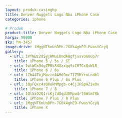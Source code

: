 ```yaml
---
layout: produk-casinghp
title: Denver Nuggets Logo Nba iPhone Case
categories: iphone

# Produk
product-title: Denver Nuggets Logo Nba iPhone Case
harga: 90000
sku: hn-3457
image-drive: 1MggNT6nUnDPh-7G0k4ghE9-PwasYGcyQ
gallery:
  - url: 1VfNBz2dSyjWNui0mdA8qfjssvO6O6p7r
    title: iPhone 5 / 5s / SE
  - url: 1wtWGx9dgZPBkS4XzxqqSsC0TCxQsWt8_
    title: iPhone 6 / 6s
  - url: 1ZbA4TxjMazteAAMd9oc71Z5RYrnLndbl
    title: iPhone 6 Plus / 6s Plus
  - url: 1QyFQxc4sQXekMMpgb-c4CjJHSpHZieOx
    title: iPhone 7 / 8
  - url: 1Ql5zO2Q1riKj7dOqd3OMpu4r76WSm7Rb
    title: iPhone 7 Plus / 8 Plus
  - url: 1MggNT6nUnDPh-7G0k4ghE9-PwasYGcyQ
    title: iPhone X
---
```


